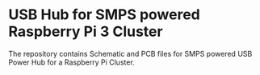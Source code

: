 # USB Hub for SMPS powered Raspberry Pi 3 Cluster
The repository contains Schematic and PCB files for SMPS powered USB Power Hub for a Raspberry Pi Cluster.
